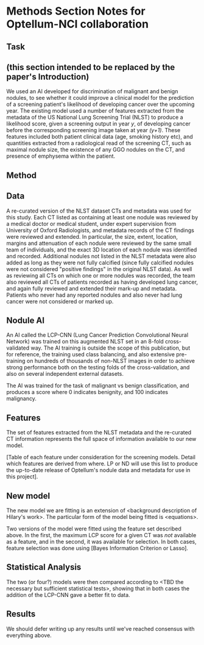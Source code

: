 Methods Section Notes for Optellum-NCI collaboration
====================================================

**Task**
--------

(this section intended to be replaced by the paper's Introduction)
------------------------------------------------------------------

We used an AI developed for discrimination of malignant and benign
nodules, to see whether it could improve a clinical model for the
prediction of a screening patient's likelihood of developing cancer over
the upcoming year. The existing model used a number of features
extracted from the metadata of the US National Lung Screening Trial
(NLST) to produce a likelihood score, given a screening output in year
*y*, of developing cancer before the corresponding screening image taken
at year *(y+1)*. These features included both patient clinical data
(age, smoking history etc), and quantities extracted from a radiological
read of the screening CT, such as maximal nodule size, the existence of
any GGO nodules on the CT, and presence of emphysema within the patient.

**Method**
----------

Data
----

A re-curated version of the NLST dataset CTs and metadata was used for
this study. Each CT listed as containing at least one nodule was
reviewed by a medical doctor or medical student, under expert
supervision from University of Oxford Radiologists, and metadata records
of the CT findings were reviewed and extended. In particular, the size,
extent, location, margins and attenuation of each nodule were reviewed
by the same small team of individuals, and the exact 3D location of each
nodule was identified and recorded. Additional nodules not listed in the
NLST metadata were also added as long as they were not fully calcified
(since fully calcified nodules were not considered "positive findings"
in the original NLST data). As well as reviewing all CTs on which one or
more nodules was recorded, the team also reviewed all CTs of patients
recorded as having developed lung cancer, and again fully reviewed and
extended their mark-up and metadata. Patients who never had any reported
nodules and also never had lung cancer were not considered or marked up.

Nodule AI
---------

An AI called the LCP-CNN (Lung Cancer Prediction Convolutional Neural
Network) was trained on this augmented NLST set in an 8-fold
cross-validated way. The AI training is outside the scope of this
publication, but for reference, the training used class balancing, and
also extensive pre-training on hundreds of thousands of non-NLST images
in order to achieve strong performance both on the testing folds of the
cross-validation, and also on several independent external datasets.

The AI was trained for the task of malignant vs benign classification,
and produces a score where 0 indicates benignity, and 100 indicates
malignancy.

Features
--------

The set of features extracted from the NLST metadata and the re-curated
CT information represents the full space of information available to our
new model.

\[Table of each feature under consideration for the screening models.
Detail which features are derived from where. LP or ND will use this
list to produce the up-to-date release of Optellum's nodule data and
metadata for use in this project\].

New model
---------

The new model we are fitting is an extension of \<background description
of Hilary's work\>. The particular form of the model being fitted is
\<equations\>.

Two versions of the model were fitted using the feature set described
above. In the first, the maximum LCP score for a given CT was *not*
available as a feature, and in the second, it was available for
selection. In both cases, feature selection was done using \[Bayes
Information Criterion or Lasso\].

Statistical Analysis
--------------------

The two (or four?) models were then compared according to \<TBD the
necessary but sufficient statistical tests\>, showing that in both cases
the addition of the LCP-CNN gave a better fit to data.

**Results**
-----------

We should defer writing up any results until we've reached consensus
with everything above.
